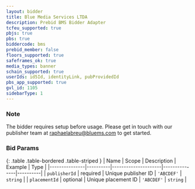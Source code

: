 ```yaml
---
layout: bidder
title: Blue Media Services LTDA
description: Prebid BMS Bidder Adapter
tcfeu_supported: true
pbjs: true
pbs: true
biddercode: bms
prebid_member: false
floors_supported: true
safeframes_ok: true
media_types: banner
schain_supported: true
userIds: id5Id, identityLink, pubProvidedId
pbs_app_supported: true
gvl_id: 1105
sidebarType: 1
---
```


### Note

The bidder requires setup before usage. Please get in touch with our publisher team at <raphaelabreu@bluems.com> to get started.

### Bid Params

{: .table .table-bordered .table-striped }
| Name | Scope | Description | Example | Type |
|---------------|----------|---------------------|---------------|----------|
| `publisherId` | required | Unique publisher ID | `'ABCDEF'` | `string` |
| `placementId` | optional | Unique placement ID | `'ABCDEF'` | `string` |
